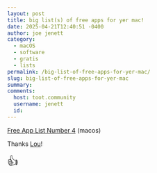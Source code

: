```yaml
---
layout: post
title: big list(s) of free apps for yer mac!
date: 2025-04-21T12:40:51 -0400
author: joe jenett
category:
  - macOS
  - software
  - gratis
  - lists
permalink: /big-list-of-free-apps-for-yer-mac/
slug: big-list-of-free-apps-for-yer-mac
summary:
comments:
  host: toot.community
  username: jenett
  id: 
---
```

<a title="Free App List Number 4 | AppAddict" href="https://appaddict.app/post/free-app-list-number-4">Free App List Number 4</a> (macos)

Thanks <a href="https://social.lol/@amerpie/114376783379989904">Lou</a>!

<span style="font-size:1.8em;">👍</span>

<a href="https://brid.gy/publish/mastodon"></a>